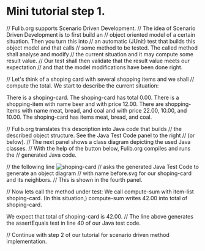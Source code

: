 # Mini tutorial step 1.

// Fulib.org supports Scenario Driven Development. 
// The idea of Scenario Driven Development is to first build an 
// object oriented model of a certain situation. Then you turn this into 
// an automatic (JUnit) test that builds this object model and that calls 
// some method to be tested. The called method shall analyse and modify 
// the current situation and it may compute some result value.
// Our test shall then validate that the result value meets our expectation 
// and that the model modifications have been done right. 

// Let's think of a shoping card with several shopping items and we shall 
// compute the total. We start to describe the current situation: 

There is a shoping-card. 
The shoping-card has total 0.00.
There is a shopping-item with name beer and with price 12.00.
There are shopping-Items with name meat, bread, and coal
and with price 22.00, 10.00, and 10.00. 
The shoping-card has items meat, bread, and coal.

// Fulib.org translates this description into Java code that builds
// the described object structure. See the Java Test Code panel to the right 
// (or below).
// The next panel shows a class diagram depicting the used Java classes. 
// With the help of the button below, Fulib.org compiles and runs the 
// generated Java code. 

// the following line
![shoping-card](before.svg)
// asks the generated Java Test Code to generate an object diagram 
// with name before.svg for our shoping-card and its neighbors.
// This is shown in the fourth panel. 

// Now lets call the method under test: 
We call compute-sum with item-list shoping-card.
(In this situation,)
compute-sum writes 42.00 into total of shoping-card.

We expect that total of shoping-card is 42.00.
// The line above generates the assertEquals test in line 40 of our Java test code. 

// Continue with step 2 of our tutorial for scenario driven method implementation.
